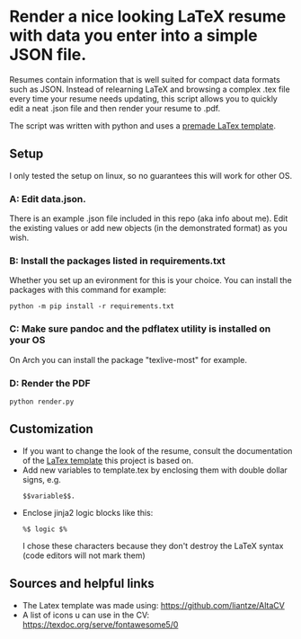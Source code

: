 # Render a nice looking LaTeX resume with data you enter into a simple JSON file. 

Resumes contain information that is well suited for compact data formats such as JSON. Instead of relearning LaTeX and browsing a complex .tex file every time your resume needs updating, this script allows you to quickly edit a neat .json file and then render your resume to .pdf. 

The script was written with python and uses a [premade LaTex template](https://github.com/liantze/AltaCV).

## Setup

I only tested the setup on linux, so no guarantees this will work for other OS.


### A: Edit data.json.

There is an example .json file included in this repo (aka info about me). Edit the existing values or add new objects (in the demonstrated format) as you wish.

### B: Install the packages listed in requirements.txt

Whether you set up an evironment for this is your choice. You can install the packages with this command for example:

```
python -m pip install -r requirements.txt
```
### C: Make sure pandoc and the pdflatex utility is installed on your OS

On Arch you can install the package "texlive-most" for example.

### D: Render the PDF 

```
python render.py
```

## Customization

- If you want to change the look of the resume, consult the documentation of the [LaTex template](https://github.com/liantze/AltaCV) this project is based on.
- Add new variables to template.tex by enclosing them with double dollar signs, e.g. 
    ```
    $$variable$$. 
    ```
- Enclose jinja2 logic blocks like this:
    ```
    %$ logic $%
    ```
    I chose these characters because they don't destroy the LaTeX syntax (code editors will not mark them)

## Sources and helpful links

- The Latex template was made using: https://github.com/liantze/AltaCV
- A list of icons u can use in the CV: https://texdoc.org/serve/fontawesome5/0
